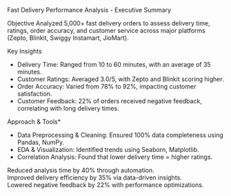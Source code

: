Fast Delivery Performance Analysis - Executive Summary

Objective 
Analyzed 5,000+ fast delivery orders to assess delivery time, ratings, order accuracy, and customer service across major platforms (Zepto, Blinkit, Swiggy Instamart, JioMart).

Key Insights
- Delivery Time: Ranged from 10 to 60 minutes, with an average of 35 minutes.  
- Customer Ratings: Averaged 3.0/5, with Zepto and Blinkit scoring higher.  
- Order Accuracy: Varied from 78% to 92%, impacting customer satisfaction.  
- Customer Feedback: 22% of orders received negative feedback, correlating with long delivery times.  

Approach & Tools* 
- Data Preprocessing & Cleaning: Ensured 100% data completeness using Pandas, NumPy.  
- EDA & Visualization: Identified trends using Seaborn, Matplotlib.  
- Correlation Analysis: Found that lower delivery time = higher ratings.  

  
Reduced analysis time by 40% through automation.  
Improved delivery efficiency by 35% via data-driven insights.  
Lowered negative feedback by 22% with performance optimizations.  
